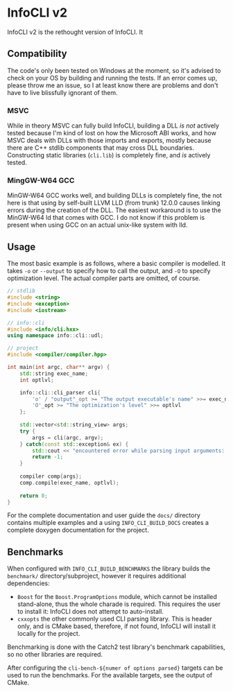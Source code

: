 # InfoCLI v2

InfoCLI v2 is the rethought version of InfoCLI. It 

## Compatibility

The code's only been tested on Windows at the moment, so it's advised to check
on your OS by building and running the tests. If an error comes up, please throw
me an issue, so I at least know there are problems and don't have to live blissfully
ignorant of them.

### MSVC

While in theory MSVC can fully build InfoCLI, building a DLL *is not* actively tested
because I'm kind of lost on how the Microsoft ABI works, and how MSVC deals with 
DLLs with those imports and exports, mostly because there are C++ stdlib components
that may cross DLL boundaries.
Constructing static libraries (`cli.lib`) is completely fine, and *is* actively 
tested.

### MingGW-W64 GCC

MinGW-W64 GCC works well, and building DLLs is completely fine, the not here
is that using by self-built LLVM LLD (from trunk) 12.0.0 causes linking errors
during the creation of the DLL. The easiest workaround is to use the MinGW-W64 
ld that comes with GCC.
I do not know if this problem is present when using GCC on an actual unix-like
system with lld.

## Usage

The most basic example is as follows, where a basic compiler is modelled.
It takes `-o` or `--output` to specify how to call the output, and `-O` to
specify optimization level. 
The actual compiler parts are omitted, of course.

```c++
// stdlib
#include <string>
#include <exception>
#include <iostream>

// info::cli
#include <info/cli.hxx>
using namespace info::cli::udl;

// project
#include <compiler/compiler.hpp>

int main(int argc, char** argv) {
    std::string exec_name;
    int optlvl;    

    info::cli::cli_parser cli{
        'o' / "output"_opt >= "The output executable's name" >>= exec_name,
        'O'_opt >= "The optimization's level" >>= optlvl      
    };
    
    std::vector<std::string_view> args;
    try {
        args = cli(argc, argv);
    } catch(const std::exception& ex) {
        std::cout << "encountered error while parsing input arguments: " << ex.what() << std::endl;
        return -1;
    }
    
    compiler comp{args};
    comp.compile(exec_name, optlvl);
    
    return 0;
}
```

For the complete documentation and user guide the `docs/` directory contains
multiple examples and a using `INFO_CLI_BUILD_DOCS` creates a complete doxygen
documentation for the project.

## Benchmarks 

When configured with `INFO_CLI_BUILD_BENCHMARKS` the library builds the `benchmark/`
directory/subproject, however it requires additional dependencies: 
 - `Boost` for the `Boost.ProgramOptions` module, which cannot be installed stand-alone,
   thus the whole charade is required. This requires the user to install it:
   InfoCLI does not attempt to auto-install. 
 - `cxxopts` the other commonly used CLI parsing library. This is header only,
   and is CMake based, therefore, if not found, InfoCLI will install it locally
   for the project.
   
Benchmarking is done with the Catch2 test library's benchmark capabilities, so
no other libraries are required.

After configuring the `cli-bench-${numer of options parsed}` targets can be used 
to run the benchmarks. For the available targets, see the output of CMake.

